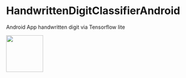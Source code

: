 # HandwrittenDigitClassifierAndroid
Android App handwritten digit via Tensorflow lite

<img src="https://github.com/tonmoym2mx/HandwrittenDigitClassifierAndroid/blob/master/TensoflowLiteModel/gif.gif" width="100" >
